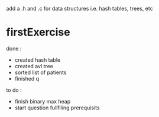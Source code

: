 
add a .h and .c for data structures i.e. hash tables, trees, etc
# firstExercise

done : 

- created hash table
- created avl tree
- sorted list of patients
- finished q

to do :

- finish binary max heap
- start question fullfiling prerequisits

